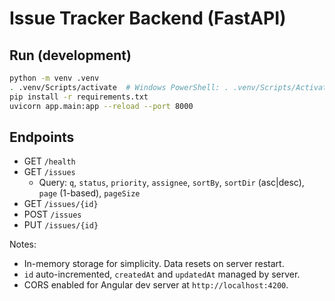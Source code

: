 # Issue Tracker Backend (FastAPI)

## Run (development)

```bash
python -m venv .venv
. .venv/Scripts/activate  # Windows PowerShell: . .venv/Scripts/Activate.ps1
pip install -r requirements.txt
uvicorn app.main:app --reload --port 8000
```

## Endpoints
- GET `/health`
- GET `/issues`
  - Query: `q`, `status`, `priority`, `assignee`, `sortBy`, `sortDir` (asc|desc), `page` (1-based), `pageSize`
- GET `/issues/{id}`
- POST `/issues`
- PUT `/issues/{id}`

Notes:
- In-memory storage for simplicity. Data resets on server restart.
- `id` auto-incremented, `createdAt` and `updatedAt` managed by server.
- CORS enabled for Angular dev server at `http://localhost:4200`.

